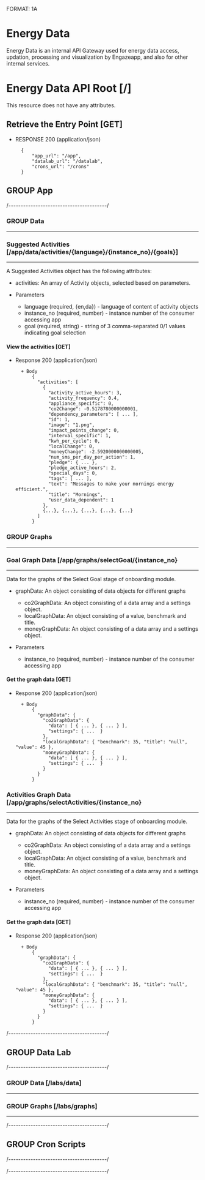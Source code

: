 FORMAT: 1A

# Energy Data
Energy Data is an internal API Gateway used for energy data access, updation, processing and visualization by Engazeapp, and also for other internal services.

# Energy Data API Root [/]
This resource does not have any attributes.

## Retrieve the Entry Point [GET]

+ RESPONSE 200 (application/json)

        {
            "app_url": "/app",
            "datalab_url": "/datalab",
            "crons_url": "/crons"
        }


## GROUP App
/*----------------------------------------*/

### GROUP Data
-------------------------------

### Suggested Activities [/app/data/activities/{language}/{instance_no}/{goals}]
---
A Suggested Activities object has the following attributes:

+ activities: An array of Activity objects, selected based on parameters.

+ Parameters
	+ language (required, {en,da}) - language of content of activity objects
	+ instance_no (required, number) - instance number of the consumer accessing app
	+ goal (required, string) - string of 3 comma-separated 0/1 values indicating goal selection

#### View the activities [GET]

+ Response 200 (application/json)

		+ Body
			{
			  "activities": [
			    {
			      "activity_active_hours": 3, 
			      "activity_frequency": 0.4, 
			      "appliance_specific": 0, 
			      "co2Change": -0.5178780000000001, 
			      "dependency_parameters": [ ... ], 
			      "id": 1, 
			      "image": "1.png", 
			      "impact_points_change": 0, 
			      "interval_specific": 1, 
			      "kwh_per_cycle": 0, 
			      "localChange": 0, 
			      "moneyChange": -2.5920000000000005, 
			      "num_sms_per_day_per_action": 1, 
			      "pledge": { ... }, 
			      "pledge_active_hours": 2, 
			      "special_days": 0, 
			      "tags": [ ... ], 
			      "text": "Messages to make your mornings energy efficient.", 
			      "title": "Mornings", 
			      "user_data_dependent": 1
			    },
			    {...}, {...}, {...}, {...}, {...} 
			  ]
			} 


### GROUP Graphs
-------------------------------


### Goal Graph Data [/app/graphs/selectGoal/{instance_no}
---
Data for the graphs of the Select Goal stage of onboarding module.

+ graphData: An object consisting of data objects for different graphs
	+ co2GraphData: An object consisting of a data array and a settings object.
	+ localGraphData: An object consisting of a value, benchmark and title.
	+ moneyGraphData: An object consisting of a data array and a settings object.

+ Parameters
	+ instance_no (required, number) - instance number of the consumer accessing app

#### Get the graph data [GET]

+ Response 200 (application/json)

		+ Body
			{
			  "graphData": {
			    "co2GraphData": {
			      "data": [ { ... }, { ... } ], 
			      "settings": { ...  }
			    }, 
			    "localGraphData": { "benchmark": 35, "title": "null", "value": 45 }, 
			    "moneyGraphData": {
			      "data": [ { ... }, { ... } ], 
			      "settings": { ...  }
			    }
			  }
			}



### Activities Graph Data [/app/graphs/selectActivities/{instance_no}
---
Data for the graphs of the Select Activities stage of onboarding module.

+ graphData: An object consisting of data objects for different graphs
	+ co2GraphData: An object consisting of a data array and a settings object.
	+ localGraphData: An object consisting of a value, benchmark and title.
	+ moneyGraphData: An object consisting of a data array and a settings object.

+ Parameters
	+ instance_no (required, number) - instance number of the consumer accessing app

#### Get the graph data [GET]

+ Response 200 (application/json)

		+ Body
			{
			  "graphData": {
			    "co2GraphData": {
			      "data": [ { ... }, { ... } ], 
			      "settings": { ...  }
			    }, 
			    "localGraphData": { "benchmark": 35, "title": "null", "value": 45 }, 
			    "moneyGraphData": {
			      "data": [ { ... }, { ... } ], 
			      "settings": { ...  }
			    }
			  }
			}


/*----------------------------------------*/



## GROUP Data Lab
/*----------------------------------------*/

### GROUP Data [/labs/data]
-------------------------------




### GROUP Graphs [/labs/graphs]
-------------------------------


/*----------------------------------------*/

## GROUP Cron Scripts
/*----------------------------------------*/

/*----------------------------------------*/